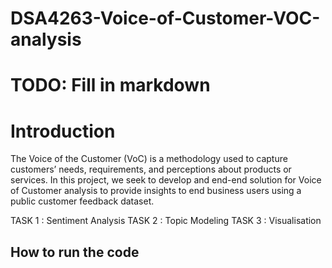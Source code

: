 # DSA4263-Voice-of-Customer-VOC-analysis
# TODO: Fill in markdown

# Introduction
The Voice of the Customer (VoC) is a methodology used to capture customers’ needs, requirements, and perceptions about products or services. In this project, we seek to develop and end-end solution for Voice of Customer analysis to provide insights to end business users using a public customer feedback dataset. 

TASK 1 : Sentiment Analysis
TASK 2 : Topic Modeling 
TASK 3 : Visualisation

## How to run the code
